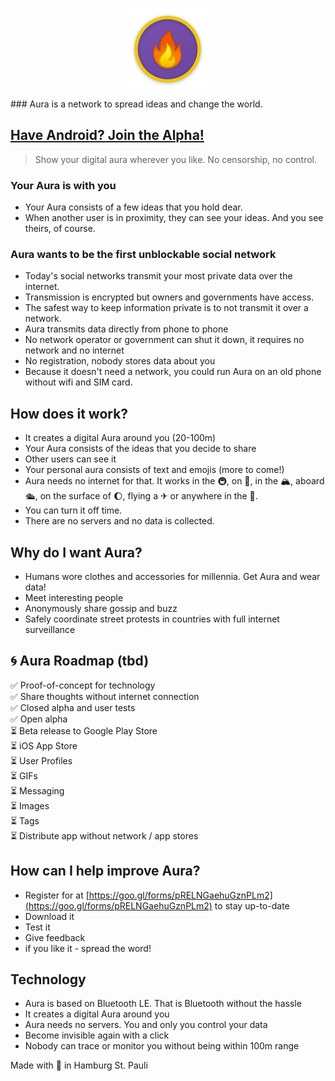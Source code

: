 <p style="text-align: center"><img src="/assets/icon.png" style="height:128px; width: 128px"></p>
### Aura is a network to spread ideas and change the world.

## [Have Android? Join the Alpha!](https://play.google.com/apps/testing/io.auraapp.auraandroid)

> Show your digital aura wherever you like. No censorship, no control.

### Your Aura is with you
* Your Aura consists of a few ideas that you hold dear.
* When another user is in proximity, they can see your ideas. And you see theirs, of course.

### Aura wants to be the first unblockable social network
* Today's social networks transmit your most private data over the internet.
* Transmission is encrypted but owners and governments have access.
* The safest way to keep information private is to not transmit it over a network.
* Aura transmits data directly from phone to phone
* No network operator or government can shut it down, it requires no network and no internet
* No registration, nobody stores data about you
* Because it doesn't need a network, you could run Aura on an old phone without wifi and SIM card. 

## How does it work?
* It creates a digital Aura around you \(20-100m\)
* Your Aura consists of the ideas that you decide to share
* Other users can see it
* Your personal aura consists of text and emojis \(more to come!\)
* Aura needs no internet for that. It works in the 🚇, on 🚂, in the 🏔, aboard 🛳, on the surface of 🌔, flying a ✈ or anywhere in the 🌌.
* You can turn it off time.
* There are no servers and no data is collected.

## Why do I want Aura?
* Humans wore clothes and accessories for millennia. Get Aura and wear data! 
* Meet interesting people
* Anonymously share gossip and buzz
* Safely coordinate street protests in countries with full internet surveillance
  
## 🌀 Aura Roadmap (tbd)
✅ Proof-of-concept for technology  
✅ Share thoughts without internet connection  
✅ Closed alpha and user tests  
✅ Open alpha  
⏳ Beta release to Google Play Store  
⏳ iOS App Store  
⏳ User Profiles  
⏳ GIFs  
⏳ Messaging  
⏳ Images  
⏳ Tags  
⏳ Distribute app without network / app stores

## How can I help improve Aura?
* Register for at [https://goo.gl/forms/pRELNGaehuGznPLm2](https://goo.gl/forms/pRELNGaehuGznPLm2) to stay up-to-date
* Download it
* Test it
* Give feedback
* if you like it - spread the word!

## Technology
* Aura is based on Bluetooth LE. That is Bluetooth without the hassle
* It creates a digital Aura around you
* Aura needs no servers. You and only you control your data
* Become invisible again with a click
* Nobody can trace or monitor you without being within 100m range


Made with 💚️ in Hamburg St. Pauli